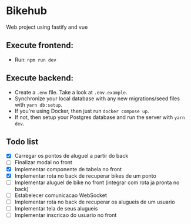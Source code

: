# Bikehub

Web project using fastify and vue

## Execute frontend:

- Run: `npm run dev`

## Execute backend:

- Create a `.env` file. Take a look at `.env.example`.
- Synchronize your local database with any new migrations/seed files with `yarn db:setup`.
- If you're using Docker, then just run `docker compose up`.
- If not, then setup your Postgres database and run the server with `yarn dev`.

## Todo list

- [x] Carregar os pontos de aluguel a partir do back
- [ ] Finalizar modal no front
- [x] Implementar componente de tabela no front
- [x] Implementar rota no back de recuperar bikes de um ponto
- [ ] Implementar aluguel de bike no front (integrar com rota ja pronta no back)
- [ ] Estabelecer comunicacao WebSocket
- [ ] Implementar rota no back de recuperar os alugueis de um usuario
- [ ] Implementar tela de seus alugueis
- [ ] Implementar inscricao do usuario no front
